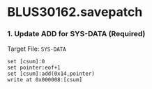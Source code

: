 # BLUS30162.savepatch

### 1. Update ADD for SYS-DATA (Required)

Target File: `SYS-DATA`

```
set [csum]:0
set pointer:eof+1
set [csum]:add(0x14,pointer)
write at 0x000008:[csum]
```

